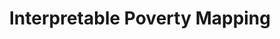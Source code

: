 ---
layout: page
title: Interpretable Poverty Mapping 
description: Rapid, cost-effective, and interpretable poverty mapping in the Philippines using machine learning and publicly available geospatial data.
img: assets/img/project_preview/project-01.jpg
redirect: https://stories.thinkingmachin.es/poverty-mapping-artificial-intelligence/
importance: 4
category: machine-learning
---